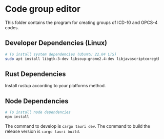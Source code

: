 # Code group editor

This folder contains the program for creating groups of ICD-10 and OPCS-4 codes.

## Developer Dependencies (Linux)

```bash
# To install system dependencies (Ubuntu 22.04 LTS)
sudo apt install libgtk-3-dev libsoup-gnome2.4-dev libjavascriptcoregtk-4.0-dev libwebkit2gtk-4.0-dev
```

## Rust Dependencies

Install rustup according to your platforms method.

## Node Dependencies

```bash
# To install node dependencies
npm install
 ```

The command to develop is `cargo tauri dev`. The command to build the release version is `cargo tauri build`.

